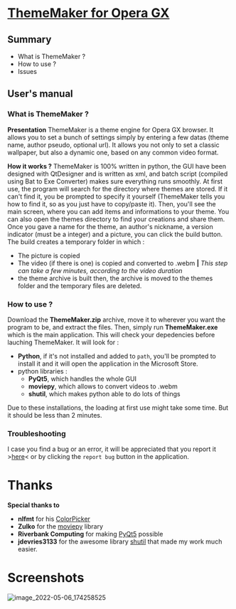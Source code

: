 # **[ThemeMaker for Opera GX](https://github.com/PetchouDev/ThemeMaker/releases/tag/ThemeMaker)**
## Summary

- What is ThemeMaker ?
- How to use ?
- Issues

## User's manual
### What is ThemeMaker ?
**Presentation**
ThemeMaker is a theme engine for Opera GX browser. It allows you to set a bunch of settings simply by entering a few datas (theme name, author pseudo, optional url). It allows you not only to set a classic wallpaper, but also a dynamic one, based on any common video format.

**How it works ?**
ThemeMaker is 100% written in python, the GUI have been designed with QtDesigner and is written as xml, and batch script (compiled using Bat to Exe Converter) makes sure everything runs smoothly.
At first use, the program will search for the directory where themes are stored. If it can't find it, you be prompted to specify it yourself (ThemeMaker tells you how to find it, so as you just have to copy/paste it).
Then, you'll see the main screen, where you can add items and informations to your theme. You can also open the themes directory to find your creations and share them.
Once you gave a name for the theme, an author's nickname, a version indicator (must be a integer) and a picture, you can click the build button.
The build creates a temporary folder in which :
- The picture is copied
- The video (if there is one) is copied and converted to .webm **|** *This step can take a few minutes, according to the video duration*
- the theme archive is built
then, the archive is moved to the themes folder and the temporary files are deleted.

### How to use ?
Download the **ThemeMaker.zip** archive, move it to wherever you want the program to be, and extract the files. Then, simply run **ThemeMaker.exe** which is the main application.
This will check your depedencies before lauching ThemeMaker. It will look for : 
- **Python**, if it's not installed and added to `path`, you'll be prompted to install it and it will open the application in the Microsoft Store.
- python libraries : 
     - **PyQt5**, which handles the whole GUI
     - **moviepy**, which allows to convert  videos to .webm
     - **shutil**, which makes python able to do lots of things

Due to these installations, the loading at first use might take some time. But it should be less than 2 minutes.

### Troubleshooting
I case you find a bug or an error, it will be appreciated that you report it >[here](https://github.com/PetchouDev/ThemeMaker/issues)< or by clicking the `report bug` button in the application.

# Thanks
**Special thanks to**
- **nlfmt** for his [ColorPicker](https://github.com/nlfmt/pyqt-colorpicker)
- **Zulko** for the [moviepy](https://github.com/Zulko/moviepy) library
- **Riverbank Computing** for making [PyQt5](https://riverbankcomputing.com/software/pyqt/download) possible
- **jdevries3133** for the awesome library [shutil](https://github.com/python/cpython/blob/main/Lib/shutil.py) that made my work much easier.

# Screenshots
![image_2022-05-06_174258525](https://user-images.githubusercontent.com/86736499/167166763-e02c1bf2-639b-4dda-9f5f-2c016c7182d5.png)
